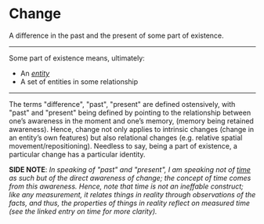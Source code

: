 # Change
A difference in the past and the present of some part of existence.

---

Some part of existence means, ultimately:

- An [*entity*](./entity.md)
- A set of entities in some relationship


---

The terms "difference", "past", "present" are defined ostensively, with "past" and "present" being defined by pointing to the relationship between one’s awareness in the moment and one’s memory, (memory being retained awareness). Hence, change not only applies to intrinsic changes (change in an entity’s own features) but also relational changes (e.g. relative spatial movement/repositioning). Needless to say, being a part of existence, a particular change has a particular identity.

**SIDE NOTE**: _In speaking of "past" and "present", I am speaking not of_ [*time*](./time.md) _as such but of the direct awareness of change; the concept of time comes from this awareness. Hence, note that time is not an ineffable construct; like any measurement, it relates things in reality through observations of the facts, and thus, the properties of things in reality reflect on measured time (see the linked entry on time for more clarity)._